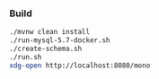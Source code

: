 ### Build
```bash
./mvnw clean install
./run-mysql-5.7-docker.sh
./create-schema.sh
./run.sh
xdg-open http://localhost:8080/mono
```
